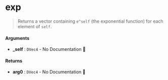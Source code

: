 # exp

>  Returns a vector containing `e^self` (the exponential function) for each element of
>  `self`.

#### Arguments

- **\_self** : `DVec4` \- No Documentation 🚧

#### Returns

- **arg0** : `DVec4` \- No Documentation 🚧